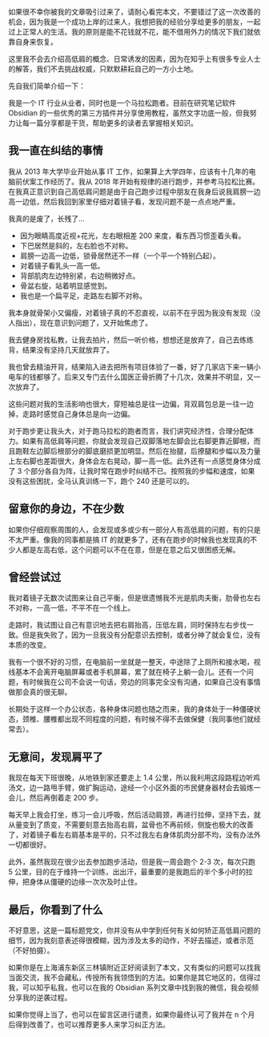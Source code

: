 如果很不幸你被我的文章吸引过来了，请耐心看完本文，不要错过了这一次改善的机会，因为我是一个成功上岸的过来人，我想把我的经验分享给更多的朋友，一起过上正常人的生活。我的原则是能不花钱就不花，能不借用外力的情况下我们就依靠自身来恢复。

这里我不会去介绍高低肩的概念、日常诱发的因素，因为在知乎上有很多专业人士的解答，我们不去挑战权威，只默默耕耘自己的一方小土地。

先自我们简单介绍一下：

我是一个 IT 行业从业者，同时也是一个马拉松跑者。目前在研究笔记软件 Obsidian 的一些优秀的第三方插件并分享使用教程，虽然文字功底一般，但我努力让每一篇分享都是干货，帮助更多的读者去掌握相关知识。

## 我一直在纠结的事情

我从 2013 年大学毕业开始从事 IT 工作，如果算上大学四年，应该有十几年的电脑前伏案工作经历了。我从 2018 年开始有规律的进行跑步，并参考马拉松比赛。在我真正意识到自己高低肩问题是由于自己跑步过程中朋友在我身后说我肩膀一边高一边低，然后我回到家里仔细对着镜子看，发现问题不是一点点地严重。

我真的是废了，长残了...

- 因为眼睛高度近视+花光，左右眼相差 200 来度，看东西习惯歪着头看。
- 下巴居然是斜的，左右脸也不对称。
- 肩膀一边高一边低，锁骨居然还不一样（一个平一个特别凸起）。
- 对着镜子看乳头一高一低。
- 背部肌肉左边特别紧，右边稍微好点。
- 骨盆右旋，站着明显感觉到。
- 我也是一个扁平足，走路左右脚不对称。

我本身就骨架小又偏瘦，对着镜子真的不忍直视，以前不在乎因为我没有发现（没人指出），现在意识到问题了，又开始焦虑了。

我去健身房找私教，让我去拍片，然后一听价格，想想还是放弃了，自己去练练背，结果没有坚持几天就放弃了。

我也曾去精油开背，结果陷入进去把所有项目体验了一番，好了几家店下来一辆小电车的钱都够了。后来又专门去什么国医正骨折腾了十几次，效果并不明显，又一次放弃了。

这些问题对我的生活影响也很大，穿短袖总是往一边偏，背双肩包总是一往一边掉，走路时感觉自己身体总是向一边偏。

对于跑步更让我头大，对于跑马拉松的跑者而言，我们讲究经济性，合理分配体力。如果有高低肩等问题，你就会发现自己双脚落地左脚会比右脚更靠近脚根，而且跑鞋左边脚后根部分的脚底磨损更加明显。然后在抬腿，后撩腿和步幅以及力量上左右脚也差距很大，身体会左右晃动，脚一高一低。此外还有一点感觉身体分成了 3 个部分各自为阵，让我时常在跑步时纠结不已。按照我的步幅和速度，如果没有这些困扰，全马认真训练一下，跑个 240 还是可以的。

## 留意你的身边，不在少数

如果你仔细观察周围的人，会发现或多或少有一部分人有高低肩的问题，有的只是不太严重。像我的同事都是搞 IT 的就更多了，还有在跑步的时候我也发现真的不少人都是左高右低，这个问题可以不在在意，但是在意之后又很困惑无解。

## 曾经尝试过

我对着镜子无数次试图来让自己平衡，但是很遗憾我不光是肌肉夫衡，肋骨也左右不对称，一高一低，不平不在一个线上。

走路时，我试图让自己有意识地去把右肩抬高，压低左肩，同时保持左右步伐一致。但是我失败了，因为一旦我没有分配意识去控制，或者分神了就会复位，没有本质的改变。

我有一个很不好的习惯，在电脑前一坐就是一整天，中途除了上厕所和接水喝，视线基本不会离开电脑屏幕或者手机屏幕，累了就在椅子上躺一会儿。还有一个问题，有时候我在公司不会说一句话，旁边的同事完全没有沟通，如果自己没有事情做那会真的很无聊。

长期处于这样一个办公状态，各种身体问题也随之而来，我的身体处于一种僵硬状态，颈椎、腰椎都出现不同程度的问题，有时候不得不去做保健（我同事他们就经常去）。

## 无意间，发现肩平了

我现在每天下班很晚，从地铁到家还要走上 1.4 公里，所以我利用这段路程边听鸡汤文，边一路甩手臂，做扩胸运动，途经一个小区外面的市民健身器材会去锻炼一会儿，然后再倒着走 200 步。

每天早上我会打坐，练习一会儿呼吸，然后活动肩颈，再进行拉伸，坚持下去，就从量变到了质变，不需要刻意去抬高右肩，盆骨也不再前倾，侧旋也极大的改善了，对着镜子看左右肩基本是平的，只不过我左右身体肌肉分部不均，没有办法外一切都很好。

此外，虽然我现在很少出去参加跑步活动，但是我一周会跑个 2-3 次，每次只跑 5 公里，目的在于维持一个训练，出出汗，最重要的是我跑后的半个多小时的拉伸，把身体从僵硬的边缘一次次及时止住。

## 最后，你看到了什么

不好意思，这是一篇标题党文，你并没有从中学到任何有关如何矫正高低肩问题的细节，因为我刻意表述得很模糊，因为涉及太多的动作，不好去描述，或者示范（不好拍摄）。

如果你是在上海浦东新区三林镇附近正好阅读到了本文，又有类似的问题可以找我当面交流，我不会藏私，传授所有我领悟到的方法。如果你是其它地区的，信得过我，可以知乎私我，也可以在我的 Obsidian 系列文章中找到我的微信，我会视频分享我的逆袭过程。

如果你觉得上当了，也可以在留言区进行谴责，如果你最终认可了我并在 n 个月后得到改善了，也可以推荐更多人来学习纠正方法。